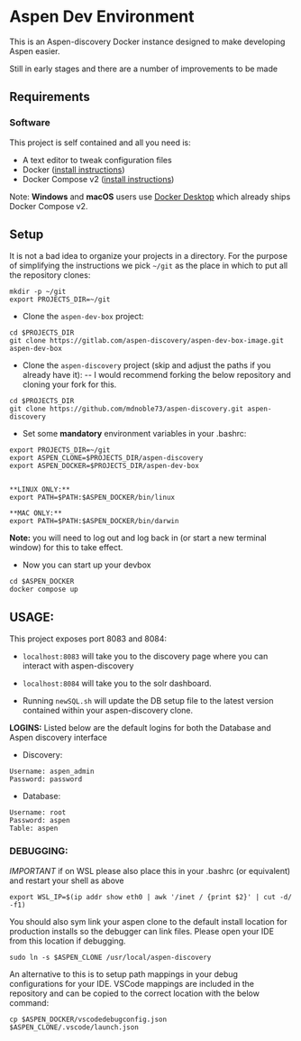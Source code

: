 #  Aspen Dev Environment

This is an Aspen-discovery Docker instance designed to make developing Aspen 
easier. 

Still in early stages and there are a number of improvements to be made

## Requirements

### Software

This project is self contained and all you need is:

- A text editor to tweak configuration files
- Docker ([install instructions](https://docs.docker.com/engine/install/))
- Docker Compose v2 ([install instructions](https://docs.docker.com/compose/install/linux/#install-using-the-repository))

Note: **Windows** and **macOS** users use [Docker Desktop](https://docs.docker.com/compose/install/compose-desktop/) which already ships Docker Compose v2.

## Setup

It is not a bad idea to organize your projects in a directory. For the purpose
of simplifying the instructions we pick `~/git` as the place in which to put
all the repository clones:

```shell
mkdir -p ~/git
export PROJECTS_DIR=~/git
```

* Clone the `aspen-dev-box` project:

```shell
cd $PROJECTS_DIR
git clone https://gitlab.com/aspen-discovery/aspen-dev-box-image.git aspen-dev-box
```

* Clone the `aspen-discovery` project (skip and adjust the paths if you already have it):
-- I would recommend forking the below repository and cloning your fork for this.

```shell
cd $PROJECTS_DIR
git clone https://github.com/mdnoble73/aspen-discovery.git aspen-discovery
```

* Set some **mandatory** environment variables in your .bashrc:

```
export PROJECTS_DIR=~/git
export ASPEN_CLONE=$PROJECTS_DIR/aspen-discovery
export ASPEN_DOCKER=$PROJECTS_DIR/aspen-dev-box


**LINUX ONLY:** 
export PATH=$PATH:$ASPEN_DOCKER/bin/linux

**MAC ONLY:**
export PATH=$PATH:$ASPEN_DOCKER/bin/darwin
```

**Note:** you will need to log out and log back in (or start a new terminal window) for this to take effect.

* Now you can start up your devbox

```shell
cd $ASPEN_DOCKER
docker compose up
```

## USAGE:
This project exposes port 8083 and 8084: 

* `localhost:8083` will take you to the discovery page where you can interact with aspen-discovery

* `localhost:8084` will take you to the solr dashboard.

* Running `newSQL.sh` will update the DB setup file to the latest version contained within your aspen-discovery clone.

**LOGINS:**
Listed below are the default logins for both the Database and Aspen discovery interface

* Discovery:
```
Username: aspen_admin
Password: password
```
* Database:
```
Username: root
Password: aspen
Table: aspen
```
### DEBUGGING:
*IMPORTANT*
if on WSL please also place this in your .bashrc (or equivalent) and restart your shell as above
```
export WSL_IP=$(ip addr show eth0 | awk '/inet / {print $2}' | cut -d/ -f1)
```
You should also sym link your aspen clone to the default install location for production installs so the debugger can link files. 
Please open your IDE from this location if debugging.
```
sudo ln -s $ASPEN_CLONE /usr/local/aspen-discovery
```

An alternative to this is to setup path mappings in your debug configurations for your IDE. 
VSCode mappings are included in the repository and can be copied to the correct location with the below command:
```
cp $ASPEN_DOCKER/vscodedebugconfig.json $ASPEN_CLONE/.vscode/launch.json
```
